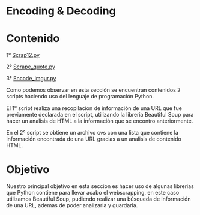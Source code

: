 # Encoding & Decoding
# Contenido 
1° [Scrap12.py](https://github.com/Anacecilc/PIA_LPC_061/blob/main/Webscrapping/scrap12.py)

2° [Scrape_quote.py](https://github.com/Anacecilc/PIA_LPC_061/blob/main/Encoding%20%26%20Decoding/cypher.py)


3° [Encode_imgur.py](https://github.com/Anacecilc/PIA_LPC_061/blob/main/Webscrapping/scrape_quote.py)

 Como podemos observar en esta sección se encuentran contenidos 2 scripts haciendo uso del lenguaje de programación Python.
 
 
 El 1° script realiza una recopilación de información de una URL que fue previamente declarada en el script, utilizando la libreria Beautiful Soup para hacer un analisis de HTML a la información que se encontro anteriormente.
 
 En el 2° script se obtiene un archivo cvs con una lista que contiene la información encontrada de una URL gracias a un analisis de contenido HTML.
 
 # Objetivo
 Nuestro principal objetivo en esta sección es hacer uso de algunas librerias que Python contiene para llevar acabo el webscrapping, en este caso utilizamos Beautiful Soup, pudiendo realizar una búsqueda de información de una URL, ademas de poder analizarla y guardarla.

